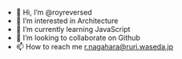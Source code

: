 - 👋 Hi, I’m @royreversed
- 👀 I’m interested in Architecture
- 🌱 I’m currently learning JavaScript
- 💞️ I’m looking to collaborate on Github
- 📫 How to reach me r.nagahara@ruri.waseda.jp

<!---
royreversed/royreversed is a ✨ special ✨ repository because its `README.md` (this file) appears on your GitHub profile.
You can click the Preview link to take a look at your changes.
--->
